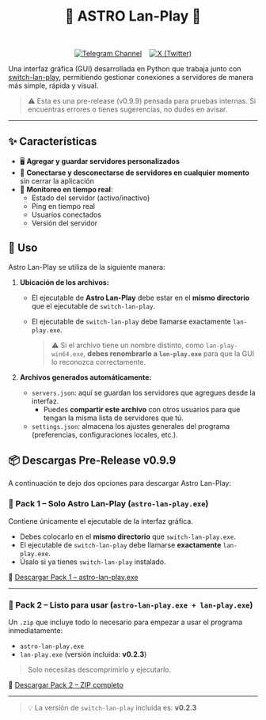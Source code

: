 <div align="center">

# 👾 ASTRO Lan-Play 👾
<br>

[![Telegram Channel](https://img.shields.io/badge/Telegram-Channel-blue?logo=telegram&style=for-the-badge)](https://t.me/the_J3an)
&nbsp;&nbsp;
[![X (Twitter)](https://img.shields.io/badge/X-zJ3an-twitter?style=for-the-badge&logo=twitter&logoColor=white)](https://x.com/zJ3an)

</div>

Una interfaz gráfica (GUI) desarrollada en Python que trabaja junto con [switch-lan-play](https://github.com/spacemeowx2/switch-lan-play), permitiendo gestionar conexiones a servidores de manera más simple, rápida y visual.

> ⚠️ Esta es una pre-release (v0.9.9) pensada para pruebas internas. Si encuentras errores o tienes sugerencias, no dudes en avisar.

---

## ✨ Características

- 🖥️ **Agregar y guardar servidores personalizados**
- 🔁 **Conectarse y desconectarse de servidores en cualquier momento** sin cerrar la aplicación
- 📡 **Monitoreo en tiempo real**:
  - Estado del servidor (activo/inactivo)
  - Ping en tiempo real
  - Usuarios conectados
  - Versión del servidor


## 🧭 Uso

Astro Lan-Play se utiliza de la siguiente manera:

1. **Ubicación de los archivos:**
   - El ejecutable de **Astro Lan-Play** debe estar en el **mismo directorio** que el ejecutable de `switch-lan-play`.
   - El ejecutable de `switch-lan-play` debe llamarse exactamente `lan-play.exe`.

     > ⚠️ Si el archivo tiene un nombre distinto, como `lan-play-win64.exe`, **debes renombrarlo a `lan-play.exe`** para que la GUI lo reconozca correctamente.

2. **Archivos generados automáticamente:**
   - `servers.json`: aquí se guardan los servidores que agregues desde la interfaz.
     - Puedes **compartir este archivo** con otros usuarios para que tengan la misma lista de servidores que tú.
   - `settings.json`: almacena los ajustes generales del programa (preferencias, configuraciones locales, etc.).

## 📦 Descargas Pre-Release v0.9.9

A continuación te dejo dos opciones para descargar Astro Lan-Play:

### 🔹 Pack 1 – Solo Astro Lan-Play (`astro-lan-play.exe`)
Contiene únicamente el ejecutable de la interfaz gráfica.

- Debes colocarlo en el **mismo directorio** que `switch-lan-play.exe`.
- El ejecutable de `switch-lan-play` debe llamarse **exactamente** `lan-play.exe`.
- Úsalo si ya tienes `switch-lan-play` instalado.

🔗 [Descargar Pack 1 – astro-lan-play.exe](https://github.com/zJ3an/astro-lan-play/releases/download/v0.9.9/astro-lan-play_v0.9.9.exe)

---

### 🔸 Pack 2 – Listo para usar (`astro-lan-play.exe + lan-play.exe`)
Un `.zip` que incluye todo lo necesario para empezar a usar el programa inmediatamente:

- `astro-lan-play.exe`
- `lan-play.exe` (versión incluida: **v0.2.3**)

> Solo necesitas descomprimirlo y ejecutarlo.

🔗 [Descargar Pack 2 – ZIP completo](https://github.com/zJ3an/astro-lan-play/releases/download/v0.9.9/astro-lan-play_v0.9.9.zip)

---

> 💡 La versión de `switch-lan-play` incluida es: **v0.2.3**
